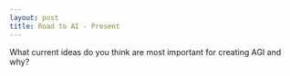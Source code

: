 ```yaml
---
layout: post
title: Road to AI - Present
---
```


What current ideas do you think are most important for creating AGI and why?